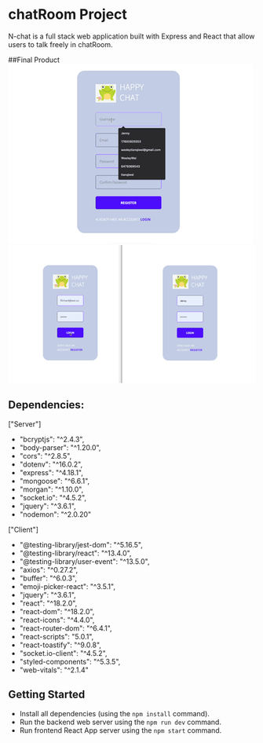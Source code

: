 # chatRoom Project

N-chat is a full stack web application built with Express and React that allow users to talk freely in chatRoom.

##Final Product
!["Register"](https://github.com/wesleyweitianqi/N-Chat/blob/master/doc/Register.gif?raw=true)
!["Chat"](https://github.com/wesleyweitianqi/N-Chat/blob/master/doc/Chat.gif?raw=true)


## Dependencies:

  ["Server"]
  - "bcryptjs": "^2.4.3",
  - "body-parser": "^1.20.0",
  - "cors": "^2.8.5",
  - "dotenv": "^16.0.2",
  - "express": "^4.18.1",
  - "mongoose": "^6.6.1",
  - "morgan": "^1.10.0",
  - "socket.io": "^4.5.2",
  - "jquery": "^3.6.1",
  - "nodemon": "^2.0.20"

  ["Client"]
  - "@testing-library/jest-dom": "^5.16.5",
  - "@testing-library/react": "^13.4.0",
  - "@testing-library/user-event": "^13.5.0",
  - "axios": "^0.27.2",
  - "buffer": "^6.0.3",
  - "emoji-picker-react": "^3.5.1",
  - "jquery": "^3.6.1",
  - "react": "^18.2.0",
  - "react-dom": "^18.2.0",
  - "react-icons": "^4.4.0",
  - "react-router-dom": "^6.4.1",
  - "react-scripts": "5.0.1",
  - "react-toastify": "^9.0.8",
  - "socket.io-client": "^4.5.2",
  - "styled-components": "^5.3.5",
  - "web-vitals": "^2.1.4"

## Getting Started

  - Install all dependencies (using the `npm install` command).
  - Run the backend web server using the `npm run dev` command.
  - Run frontend React App server using the `npm start` command.